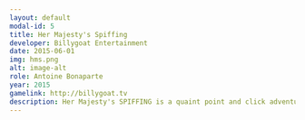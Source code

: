 ```yaml
---
layout: default
modal-id: 5
title: Her Majesty's Spiffing
developer: Billygoat Entertainment
date: 2015-06-01
img: hms.png
alt: image-alt
role: Antoine Bonaparte
year: 2015
gamelink: http://billygoat.tv
description: Her Majesty's SPIFFING is a quaint point and click adventure game following the exploits of Captain Frank Lee English and his trusted regional accented colleague, Aled, as they travel through the cosmos in search of new planets to claim for a galactic British Empire.
---
```

